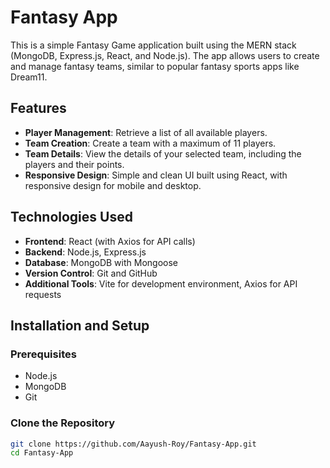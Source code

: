 # Fantasy App

This is a simple Fantasy Game application built using the MERN stack (MongoDB, Express.js, React, and Node.js). The app allows users to create and manage fantasy teams, similar to popular fantasy sports apps like Dream11.

## Features

- **Player Management**: Retrieve a list of all available players.
- **Team Creation**: Create a team with a maximum of 11 players.
- **Team Details**: View the details of your selected team, including the players and their points.
- **Responsive Design**: Simple and clean UI built using React, with responsive design for mobile and desktop.

## Technologies Used

- **Frontend**: React (with Axios for API calls)
- **Backend**: Node.js, Express.js
- **Database**: MongoDB with Mongoose
- **Version Control**: Git and GitHub
- **Additional Tools**: Vite for development environment, Axios for API requests

## Installation and Setup

### Prerequisites

- Node.js
- MongoDB
- Git

### Clone the Repository

```bash
git clone https://github.com/Aayush-Roy/Fantasy-App.git
cd Fantasy-App
